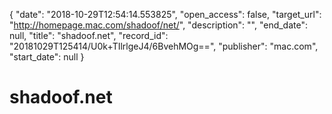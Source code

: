 {
  "date": "2018-10-29T12:54:14.553825", 
  "open_access": false, 
  "target_url": "http://homepage.mac.com/shadoof/net/", 
  "description": "", 
  "end_date": null, 
  "title": "shadoof.net", 
  "record_id": "20181029T125414/U0k+TIlrlgeJ4/6BvehMOg==", 
  "publisher": "mac.com", 
  "start_date": null
}

# shadoof.net


